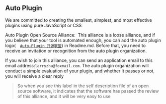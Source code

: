 ## Auto Plugin

We are committed to creating the smallest, simplest, and most effective plugins using pure JavaScript or CSS

Auto Plugin Open Source Alliance:
﻿
This alliance is a loose alliance, and if you believe that your tool is automated enough, you can add the auto plugin logo([<img style="height:14px;" src="https://auto-plugin.github.io/dependens/ico.svg">`Auto-Plugin 开源联盟`](https://github.com/Auto-Plugin)) in Readme.md. Before that, you need to receive an invitation or recognition from the auto plugin organization.

 
If you wish to join this alliance, you can send an application email to this email address:`larryzhu@foxmail.com`. The auto plugin organization will conduct a simple evaluation of your plugin, and whether it passes or not, you will receive a clear reply
﻿
﻿
> So when you see this label in the self description file of an open source software, it indicates that the software has passed the review of this alliance, and it will be very easy to use
